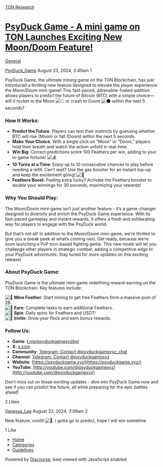 [TON Research](/)

# [PsyDuck Game - A mini game on TON Launches Exciting New Moon/Doom Feature!](/t/psyduck-game-a-mini-game-on-ton-launches-exciting-new-moon-doom-feature/30223)

[General](/c/general/4) 

    

[PsyDuck\_Game](https://tonresear.ch/u/PsyDuck_Game)  August 23, 2024, 2:49am  1

PsyDuck Game, the ultimate mining game on the TON Blockchain, has just introduced a thrilling new feature designed to elevate the player experience: the Moon/Doom mini-game! This fast-paced, adrenaline-fueled addition allows players to predict the future of Bitcoin (BTC) with a simple choice—will it rocket to the Moon ![:full_moon:](https://tonresear.ch/images/emoji/twitter/full_moon.png?v=12 ":full_moon:") or crash to Doom ![:new_moon:](https://tonresear.ch/images/emoji/twitter/new_moon.png?v=12 ":new_moon:") within the next 5 seconds?

### [](#p-45922-how-it-works-1)How It Works:

*   **Predict the Future**: Players can test their instincts by guessing whether BTC will rise (Moon) or fall (Doom) within the next 5 seconds.
*   **Make Your Choice**: With a single click on “Moon” or “Doom,” players hold their breath and watch the action unfold in real-time.
*   **Win Big**: Correct predictions score 100 Feathers per win, adding to your in-game fortune! ![:moneybag:](https://tonresear.ch/images/emoji/twitter/moneybag.png?v=12 ":moneybag:")
*   **10 Turns at a Time**: Enjoy up to 10 consecutive chances to play before needing a refill. Can’t wait? Use the gas booster for an instant top-up and keep the excitement going! ![:battery:](https://tonresear.ch/images/emoji/twitter/battery.png?v=12 ":battery:")
*   **Feathers Boost**: Feeling extra lucky? Activate the Feathers booster to double your winnings for 30 seconds, maximizing your rewards!

### [](#p-45922-why-you-should-play-2)Why You Should Play:

The Moon/Doom mini-game isn’t just another feature - it’s a game-changer designed to diversify and enrich the PsyDuck Game experience. With its fast-paced gameplay and instant rewards, it offers a fresh and exhilarating way for players to engage with the PsyDuck world.

But that’s not all! In addition to the Moon/Doom mini-game, we’re thrilled to give you a sneak peek at what’s coming next. Get ready, because we’re soon launching a PvP turn-based fighting game. This new mode will let you challenge other players in strategic combat, adding a competitive edge to your PsyDuck adventures. Stay tuned for more updates on this exciting release!

### [](#p-45922-about-psyduck-game-3)About PsyDuck Game:

PsyDuck Game is the ultimate mini-game redefining reward-earning on the TON Blockchain. Key features include:

![:gem:](https://tonresear.ch/images/emoji/twitter/gem.png?v=12 ":gem:") **Mine Feather**: Start mining to get free Feathers from a massive pool of 2B.  
![:gem:](https://tonresear.ch/images/emoji/twitter/gem.png?v=12 ":gem:") **Earn**: Complete tasks to earn additional Feathers.  
![:gem:](https://tonresear.ch/images/emoji/twitter/gem.png?v=12 ":gem:") **Spin**: Daily spins for Feathers and USDT!  
![:gem:](https://tonresear.ch/images/emoji/twitter/gem.png?v=12 ":gem:") **Invite**: Grow your flock and earn bonus rewards.

### [](#p-45922-follow-us-4)Follow Us:

*   **Game**: [t.me/psyduckgamexyzbot](https://t.me/psyduckgamexyzbot)
*   **X**: [x.com](https://x.com/psyduckgame_xyz)
*   **Community**: [Telegram: Contact @psyduckgamexyz\_chat](https://t.me/psyduckgamexyz_chat)
*   **Channel**: [Telegram: Contact @psyduckgamexyz](https://t.me/psyduckgamexyz)
*   **Website**: [https://psyduckgame.xyz](https://psyduckgame.xyz/)
*   **YouTube**: [http://youtube.com/@psyduckgamexyz](http://youtube.com/@psyduckgamexyz)

Don’t miss out on these exciting updates - dive into PsyDuck Game now and see if you can predict the future, all while preparing for the epic battles ahead!

  2 Likes

[Vanessa\_Lee](https://tonresear.ch/u/Vanessa_Lee) August 23, 2024, 3:06am  2

New feature, coollll ![:star_struck:](https://tonresear.ch/images/emoji/twitter/star_struck.png?v=12 ":star_struck:"). I gotta go to predict, hope I will win sometime

  1 Like

*   [Home](/)
*   [Categories](/categories)
*   [Guidelines](/guidelines)

Powered by [Discourse](https://www.discourse.org), best viewed with JavaScript enabled